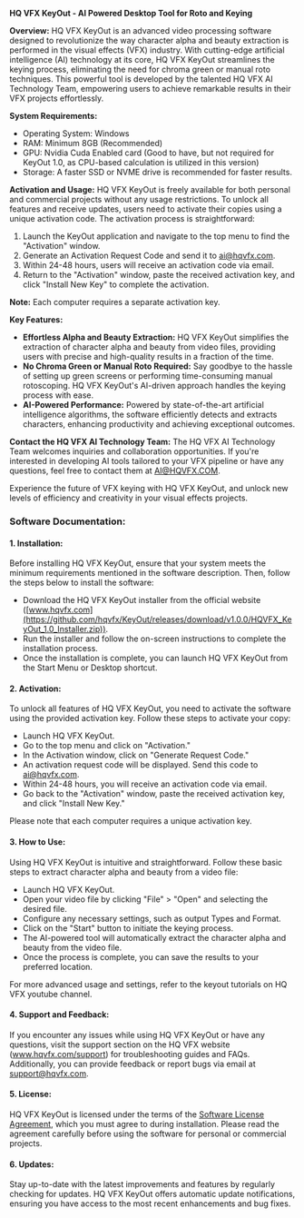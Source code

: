 **HQ VFX KeyOut - AI Powered Desktop Tool for Roto and Keying**

**Overview:**
HQ VFX KeyOut is an advanced video processing software designed to revolutionize the way character alpha and beauty extraction is performed in the visual effects (VFX) industry. With cutting-edge artificial intelligence (AI) technology at its core, HQ VFX KeyOut streamlines the keying process, eliminating the need for chroma green or manual roto techniques. This powerful tool is developed by the talented HQ VFX AI Technology Team, empowering users to achieve remarkable results in their VFX projects effortlessly.

**System Requirements:**
- Operating System: Windows
- RAM: Minimum 8GB (Recommended)
- GPU: Nvidia Cuda Enabled card (Good to have, but not required for KeyOut 1.0, as CPU-based calculation is utilized in this version)
- Storage: A faster SSD or NVME drive is recommended for faster results.

**Activation and Usage:**
HQ VFX KeyOut is freely available for both personal and commercial projects without any usage restrictions. To unlock all features and receive updates, users need to activate their copies using a unique activation code. The activation process is straightforward:
1. Launch the KeyOut application and navigate to the top menu to find the "Activation" window.
2. Generate an Activation Request Code and send it to ai@hqvfx.com.
3. Within 24-48 hours, users will receive an activation code via email.
4. Return to the "Activation" window, paste the received activation key, and click "Install New Key" to complete the activation.

**Note:** Each computer requires a separate activation key.

**Key Features:**
- **Effortless Alpha and Beauty Extraction:** HQ VFX KeyOut simplifies the extraction of character alpha and beauty from video files, providing users with precise and high-quality results in a fraction of the time.
- **No Chroma Green or Manual Roto Required:** Say goodbye to the hassle of setting up green screens or performing time-consuming manual rotoscoping. HQ VFX KeyOut's AI-driven approach handles the keying process with ease.
- **AI-Powered Performance:** Powered by state-of-the-art artificial intelligence algorithms, the software efficiently detects and extracts characters, enhancing productivity and achieving exceptional outcomes.

**Contact the HQ VFX AI Technology Team:**
The HQ VFX AI Technology Team welcomes inquiries and collaboration opportunities. If you're interested in developing AI tools tailored to your VFX pipeline or have any questions, feel free to contact them at AI@HQVFX.COM.

Experience the future of VFX keying with HQ VFX KeyOut, and unlock new levels of efficiency and creativity in your visual effects projects.

### Software Documentation:

#### 1. Installation:

Before installing HQ VFX KeyOut, ensure that your system meets the minimum requirements mentioned in the software description. Then, follow the steps below to install the software:

- Download the HQ VFX KeyOut installer from the official website ([www.hqvfx.com](https://github.com/hqvfx/KeyOut/releases/download/v1.0.0/HQVFX_KeyOut_1.0_Installer.zip)).
- Run the installer and follow the on-screen instructions to complete the installation process.
- Once the installation is complete, you can launch HQ VFX KeyOut from the Start Menu or Desktop shortcut.

#### 2. Activation:

To unlock all features of HQ VFX KeyOut, you need to activate the software using the provided activation key. Follow these steps to activate your copy:

- Launch HQ VFX KeyOut.
- Go to the top menu and click on "Activation."
- In the Activation window, click on "Generate Request Code."
- An activation request code will be displayed. Send this code to ai@hqvfx.com.
- Within 24-48 hours, you will receive an activation code via email.
- Go back to the "Activation" window, paste the received activation key, and click "Install New Key."

Please note that each computer requires a unique activation key.

#### 3. How to Use:

Using HQ VFX KeyOut is intuitive and straightforward. Follow these basic steps to extract character alpha and beauty from a video file:

- Launch HQ VFX KeyOut.
- Open your video file by clicking "File" > "Open" and selecting the desired file.
- Configure any necessary settings, such as output Types and Format.
- Click on the "Start" button to initiate the keying process.
- The AI-powered tool will automatically extract the character alpha and beauty from the video file.
- Once the process is complete, you can save the results to your preferred location.

For more advanced usage and settings, refer to the keyout tutorials on HQ VFX youtube channel.

#### 4. Support and Feedback:

If you encounter any issues while using HQ VFX KeyOut or have any questions, visit the support section on the HQ VFX website (www.hqvfx.com/support) for troubleshooting guides and FAQs. Additionally, you can provide feedback or report bugs via email at support@hqvfx.com.

#### 5. License:

HQ VFX KeyOut is licensed under the terms of the [Software License Agreement](www.hqvfx.com/license), which you must agree to during installation. Please read the agreement carefully before using the software for personal or commercial projects.

#### 6. Updates:

Stay up-to-date with the latest improvements and features by regularly checking for updates. HQ VFX KeyOut offers automatic update notifications, ensuring you have access to the most recent enhancements and bug fixes.

